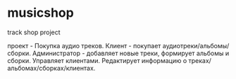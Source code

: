 # musicshop
track shop project

проект - Покупка аудио треков. 
Клиент - покупает аудиотреки/альбомы/сборки.
Администратор - добавляет новые треки, формирует альбомы и сборки. Управляет клиентами. Редактирует информацию о треках/альбомах/сборках/клиентах.
